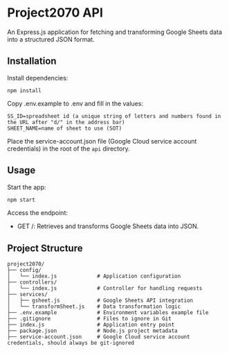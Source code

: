 # Project2070 API

An Express.js application for fetching and transforming Google Sheets data into a structured JSON format.

## Installation

Install dependencies:

```
npm install
```

Copy .env.example to .env and fill in the values:
```
SS_ID=spreadsheet id (a unique string of letters and numbers found in the URL after "d/" in the address bar)
SHEET_NAME=name of sheet to use (SOT) 
```

Place the service-account.json file (Google Cloud service account credentials) in the root of the `api` directory.

## Usage

Start the app:
```bash
npm start
```

Access the endpoint:

- GET /: Retrieves and transforms Google Sheets data into JSON.

## Project Structure
```
project2070/
├── config/
│   └── index.js             # Application configuration
├── controllers/
│   └── index.js             # Controller for handling requests
├── services/
│   ├── gsheet.js            # Google Sheets API integration
│   └── transformSheet.js    # Data transformation logic
├── .env.example             # Environment variables example file
├── .gitignore               # Files to ignore in Git
├── index.js                 # Application entry point
├── package.json             # Node.js project metadata
├── service-account.json     # Google Cloud service account credentials, should always be git-ignored
```
